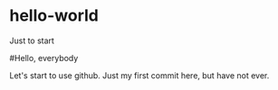 # hello-world
Just to start

#Hello, everybody

Let's start to use github. 
Just my first commit here, but have not ever.

